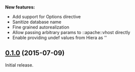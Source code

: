 **New features:**

- Add support for Options directive
- Sanitize database name
- Fine grained autorealization
- Allow passing arbitrary params to ::apache::vhost directly
- Enable providing undef values from Hiera as ''

## [0.1.0](https://github.com/sbitio/puppet-webapp/tree/0.1.0) (2015-07-09)

Initial release.

